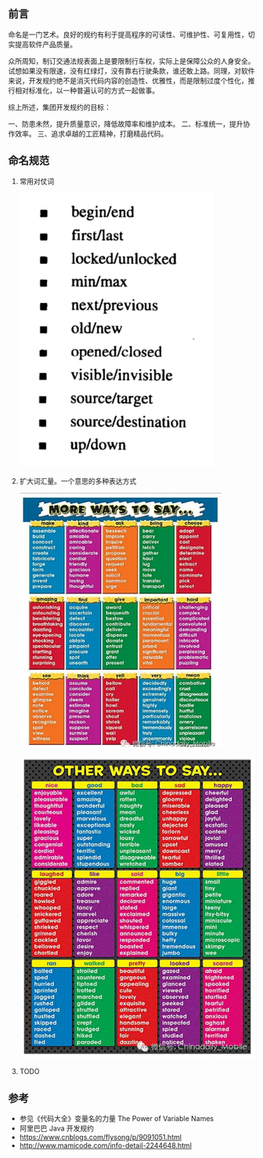 ## 前言

命名是一门艺术。良好的规约有利于提高程序的可读性、可维护性、可复用性，切实提高软件产品质量。

众所周知，制订交通法规表面上是要限制行车权，实际上是保障公众的人身安全。试想如果没有限速，没有红绿灯，没有靠右行驶条款，谁还敢上路。同理，对软件来说，开发规约绝不是消灭代码内容的创造性、优雅性，而是限制过度个性化，推行相对标准化，以一种普遍认可的方式一起做事。

综上所述，集团开发规约的目标： 

一、防患未然，提升质量意识，降低故障率和维护成本。
二、标准统一，提升协作效率。
三、追求卓越的工匠精神，打磨精品代码。

## 命名规范

1. 常用对仗词

   ![searcher](https://raw.githubusercontent.com/legend80s/front-end-exercise-sites/master/images/code-complete-word-pairs.png)

2. 扩大词汇量。一个意思的多种表达方式

   ![searcher](https://raw.githubusercontent.com/legend80s/front-end-exercise-sites/master/images/more-ways-to-say-1.jpeg)

   ![searcher](https://raw.githubusercontent.com/legend80s/front-end-exercise-sites/master/images/more-ways-to-say-2.jpeg)

3. TODO

## 参考

- 参见《代码大全》变量名的力量 The Power of Variable Names
- 阿里巴巴 Java 开发规约
- https://www.cnblogs.com/flysong/p/9091051.html
- http://www.mamicode.com/info-detail-2244648.html
